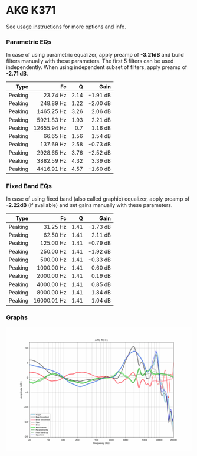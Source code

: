 # AKG K371
See [usage instructions](https://github.com/jaakkopasanen/AutoEq#usage) for more options and info.

### Parametric EQs
In case of using parametric equalizer, apply preamp of **-3.21dB** and build filters manually
with these parameters. The first 5 filters can be used independently.
When using independent subset of filters, apply preamp of **-2.71 dB**.

| Type    | Fc          |    Q | Gain     |
|--------:|------------:|-----:|---------:|
| Peaking | 23.74 Hz    | 2.14 | -1.91 dB |
| Peaking | 248.89 Hz   | 1.22 | -2.00 dB |
| Peaking | 1465.25 Hz  | 3.26 | 2.06 dB  |
| Peaking | 5921.83 Hz  | 1.93 | 2.21 dB  |
| Peaking | 12655.94 Hz | 0.7  | 1.16 dB  |
| Peaking | 66.65 Hz    | 1.56 | 1.54 dB  |
| Peaking | 137.69 Hz   | 2.58 | -0.73 dB |
| Peaking | 2928.65 Hz  | 3.76 | -2.52 dB |
| Peaking | 3882.59 Hz  | 4.32 | 3.39 dB  |
| Peaking | 4416.91 Hz  | 4.57 | -1.60 dB |

### Fixed Band EQs
In case of using fixed band (also called graphic) equalizer, apply preamp of **-2.22dB**
(if available) and set gains manually with these parameters.

| Type    | Fc          |    Q | Gain     |
|--------:|------------:|-----:|---------:|
| Peaking | 31.25 Hz    | 1.41 | -1.73 dB |
| Peaking | 62.50 Hz    | 1.41 | 2.11 dB  |
| Peaking | 125.00 Hz   | 1.41 | -0.79 dB |
| Peaking | 250.00 Hz   | 1.41 | -1.92 dB |
| Peaking | 500.00 Hz   | 1.41 | -0.33 dB |
| Peaking | 1000.00 Hz  | 1.41 | 0.60 dB  |
| Peaking | 2000.00 Hz  | 1.41 | 0.19 dB  |
| Peaking | 4000.00 Hz  | 1.41 | 0.85 dB  |
| Peaking | 8000.00 Hz  | 1.41 | 1.84 dB  |
| Peaking | 16000.01 Hz | 1.41 | 1.04 dB  |

### Graphs
![](./AKG%20K371.png)
